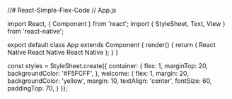 //# React-Simple-Flex-Code
// App.js

import React, { Component } from 'react';
import {
  StyleSheet,
  Text,
  View
} from 'react-native';

export default class App extends Component {
  render() {
    return (
      <View style={styles.container}>
        <Text style={styles.welcome}> React Native</Text>
        <Text style={styles.welcome}> React Native</Text>
        <Text style={styles.welcome}> React Native</Text>
      </View>
    );
  }
}

const styles = StyleSheet.create({
  container: {
    flex: 1,
    marginTop: 20,
    backgroundColor: '#F5FCFF',
  },
  welcome: 
  {
    flex: 1,
    margin: 20,
    backgroundColor: 'yellow',
    margin: 10,
    textAlign: 'center',
    fontSize: 60,
    paddingTop: 70,
  }
});
